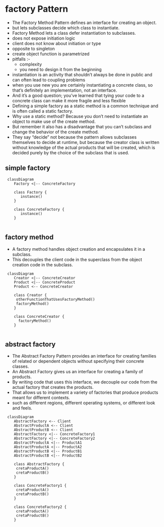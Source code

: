 # factory Pattern
- The Factory Method Pattern defines an interface for creating an object.
- but lets subclasses decide which class to instantiate.
- Factory Method lets a class defer instantiation to subclasses.
- does not expose initiation logic 
- client does not know about initiation or type
- opposite to singleton  
- create object function is parametrized
- pitfalls :-
  - complexity
  - you need to design it from the beginning
- instantiation is an activity that shouldn’t always be done in public and can often lead to coupling problems
- when you use new you are certainly instantiating a concrete class, so that’s definitely an implementation, not an interface. 
- And it’s a good question; you’ve learned that tying your code to a concrete class can make it more fragile and less flexible 
- Defining a simple factory as a static method is a common technique and is often called a static factory.
- Why use a static method? Because you don’t need to instantiate an object to make use of the create method.
- But remember it also has a disadvantage that you can’t subclass and change the behavior of the create method. 
- They say “decide” not because the pattern allows subclasses themselves to decide at runtime, but because the creator class is written
  without knowledge of the actual products that will be created, which is decided purely by
  the choice of the subclass that is used.


## simple factory 


```mermaid
 classDiagram
    Factory <|-- ConcreteFactory
 
    class Factory {
       instance()
    } 
    
    class ConcreteFactory {
       instance()
    }
   
```

## factory method 
  - A factory method handles object creation and encapsulates it in a subclass.
  - This decouples the client code in the superclass from the object creation code in the subclass.

```mermaid
 classDiagram
    Creator <|-- ConcreteCreator
    Product <|-- ConcreteProduct
    Product <-- ConcreteCreator
 
    class Creator {
     otherFunctionThatUsesFactoryMethod()
     factoryMethod()
    } 
    
    class ConcreteCreator {
      factoryMethod()
    }
    
```

## abstract factory 
- The Abstract Factory Pattern provides an interface for creating families of related or dependent objects
  without specifying their concrete classes.
- An Abstract Factory gives us an interface for creating a family of products.
- By writing code that uses this interface, we decouple our code from the actual factory that creates the products. 
- That allows us to implement a variety of factories that produce products meant for different contexts.
- such as different regions, different operating systems, or different look and feels.


```mermaid
 classDiagram
    AbstractFactory <-- Client
    AbstractProductA <-- Client
    AbstractProductB <-- Client
    AbstractFactory <|-- ConcreteFactory1
    AbstractFactory <|-- ConcreteFactory2
    AbstractProductA <|-- ProductA1
    AbstractProductA <|-- ProductA2
    AbstractProductB <|-- ProductB1
    AbstractProductB <|-- ProductB2
    
    class AbstractFactory {
     cretaProductA()
     cretaProductB()
    } 
    
    class ConcreteFactory1 {
     cretaProductA()
     cretaProductB()
    }
    
    class ConcreteFactory2 {
     cretaProductA()
     cretaProductB()
    }
    
```
